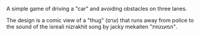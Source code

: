 A simple game of driving a "car" and avoiding obstacles on three lanes.

The design is a comic view of a "thug" (ערס) that runs away from police to the sound of the isreali nizrakhit song by jacky mekaiten "המענטזת".
